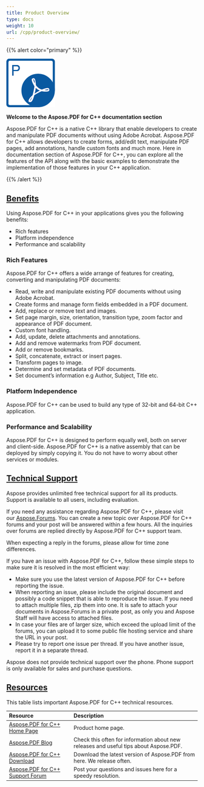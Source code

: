 ```yaml
---
title: Product Overview
type: docs
weight: 10
url: /cpp/product-overview/
---
```


{{% alert color="primary" %}} 

![todo:image_alt_text](product-overview_1)

**Welcome to the Aspose.PDF for C++ documentation section**

Aspose.PDF for C++ is a native C++ library that enable developers to create and manipulate PDF documents without using Adobe Acrobat. Aspose.PDF for C++ allows developers to create forms, add/edit text, manipulate PDF pages, add annotations, handle custom fonts and much more. Here in documentation section of Aspose.PDF for C++, you can explore all the features of the API along with the basic examples to demonstrate the implementation of those features in your C++ application.

{{% /alert %}} 
## <ins>**Benefits**
Using Aspose.PDF for C++ in your applications gives you the following benefits:

- Rich features
- Platform independence
- Performance and scalability
### **Rich Features**
Aspose.PDF for C++ offers a wide arrange of features for creating, converting and manipulating PDF documents:

- Read, write and manipulate existing PDF documents without using Adobe Acrobat.
- Create forms and manage form fields embedded in a PDF document.
- Add, replace or remove text and images.
- Set page margin, size, orientation, transition type, zoom factor and appearance of PDF document.
- Custom font handling.
- Add, update, delete attachments and annotations.
- Add and remove watermarks from PDF document.
- Add or remove bookmarks.
- Split, concatenate, extract or insert pages.
- Transform pages to image.
- Determine and set metadata of PDF documents.
- Set document’s information e.g Author, Subject, Title etc.
### **Platform Independence**
Aspose.PDF for C++ can be used to build any type of 32-bit and 64-bit C++ application.
### **Performance and Scalability**
Aspose.PDF for C++ is designed to perform equally well, both on server and client-side. Aspose.PDF for C++ is a native assembly that can be deployed by simply copying it. You do not have to worry about other services or modules.
## <ins>**Technical Support**
Aspose provides unlimited free technical support for all its products. Support is available to all users, including evaluation.

If you need any assistance regarding Aspose.PDF for C++, please visit our [Aspose.Forums](https://forum.aspose.com/c/pdf). You can create a new topic over Aspose.PDF for C++ forums and your post will be answered within a few hours. All the inquiries over forums are replied directly by Aspose.PDF for C++ support team.

When expecting a reply in the forums, please allow for time zone differences.

If you have an issue with Aspose.PDF for C++, follow these simple steps to make sure it is resolved in the most efficient way:

- Make sure you use the latest version of Aspose.PDF for C++ before reporting the issue.
- When reporting an issue, please include the original document and possibly a code snippet that is able to reproduce the issue. If you need to attach multiple files, zip them into one. It is safe to attach your documents in Aspose.Forums in a private post, as only you and Aspose Staff will have access to attached files.
- In case your files are of larger size, which exceed the upload limit of the forums, you can upload it to some public file hosting service and share the URL in your post.
- Please try to report one issue per thread. If you have another issue, report it in a separate thread.

Aspose does not provide technical support over the phone. Phone support is only available for sales and purchase questions.
## <ins>**Resources**
This table lists important Aspose.PDF for C++ technical resources.

|**Resource**|**Description**|
| :- | :- |
|[Aspose.PDF for C++ Home Page](https://www.aspose.com/products/pdf/cpp)|Product home page.|
|[Aspose.PDF Blog](https://blog.aspose.com/category/aspose-products/aspose-pdf-product-family/)|Check this often for information about new releases and useful tips about Aspose.PDF.|
|[Aspose.PDF for C++ Download](https://downloads.aspose.com/pdf/cpp)|Download the latest version of Aspose.PDF from here. We release often.|
|[Aspose.PDF for C++ Support Forum](https://forum.aspose.com/c/pdf)|Post your questions and issues here for a speedy resolution.|

